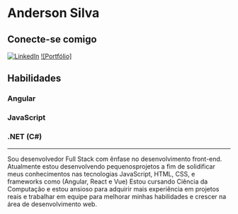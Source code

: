 
# Anderson Silva

## Conecte-se comigo
[![LinkedIn](https://img.shields.io/badge/LinkedIn-000?style=for-the-badge&logo=linkedin&logoColor=0E76A8)](https://www.linkedin.com/in/andersonsilva7/)
[![Portfólio]](https://anderson.vercel.app/)

## Habilidades

### Angular
### JavaScript
### .NET (C#)

<hr/>

Sou desenvolvedor Full Stack com ênfase no desenvolvimento front-end.
Atualmente estou desenvolvendo pequenosprojetos a fim de solidificar meus conhecimentos nas  tecnologias JavaScript, HTML,
CSS, e frameworks como
(Angular, React e Vue)
Estou cursando Ciência da
Computação e estou ansioso
para adquirir mais experiência
em projetos reais e trabalhar
em equipe para melhorar
minhas habilidades e crescer
na área de desenvolvimento
web.


